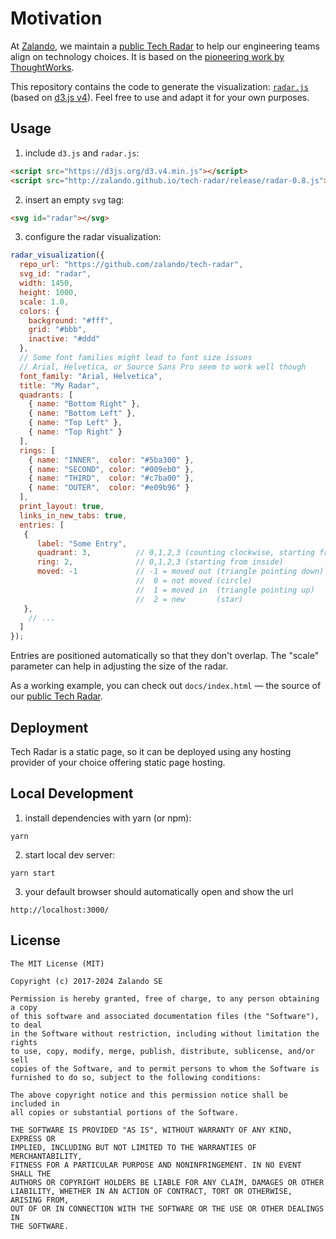 # Motivation

At [Zalando](http://zalando.de), we maintain a [public Tech
Radar](http://zalando.github.io/tech-radar/) to help our engineering teams
align on technology choices. It is based on the [pioneering work
by ThoughtWorks](https://www.thoughtworks.com/radar).

This repository contains the code to generate the visualization:
[`radar.js`](/docs/radar.js) (based on [d3.js v4](https://d3js.org)).
Feel free to use and adapt it for your own purposes.

## Usage

1. include `d3.js` and `radar.js`:

```html
<script src="https://d3js.org/d3.v4.min.js"></script>
<script src="http://zalando.github.io/tech-radar/release/radar-0.8.js"></script>
```

2. insert an empty `svg` tag:

```html
<svg id="radar"></svg>
```

3. configure the radar visualization:

```js
radar_visualization({
  repo_url: "https://github.com/zalando/tech-radar",
  svg_id: "radar",
  width: 1450,
  height: 1000,
  scale: 1.0,
  colors: {
    background: "#fff",
    grid: "#bbb",
    inactive: "#ddd"
  },
  // Some font families might lead to font size issues
  // Arial, Helvetica, or Source Sans Pro seem to work well though
  font_family: "Arial, Helvetica",
  title: "My Radar",
  quadrants: [
    { name: "Bottom Right" },
    { name: "Bottom Left" },
    { name: "Top Left" },
    { name: "Top Right" }
  ],
  rings: [
    { name: "INNER",  color: "#5ba300" },
    { name: "SECOND", color: "#009eb0" },
    { name: "THIRD",  color: "#c7ba00" },
    { name: "OUTER",  color: "#e09b96" }
  ],
  print_layout: true,
  links_in_new_tabs: true,
  entries: [
   {
      label: "Some Entry",
      quadrant: 3,          // 0,1,2,3 (counting clockwise, starting from bottom right)
      ring: 2,              // 0,1,2,3 (starting from inside)
      moved: -1             // -1 = moved out (triangle pointing down)
                            //  0 = not moved (circle)
                            //  1 = moved in  (triangle pointing up)
                            //  2 = new       (star)
   },
    // ...
  ]
});
```

Entries are positioned automatically so that they don't overlap. The "scale" parameter can help
in adjusting the size of the radar.

As a working example, you can check out `docs/index.html` &mdash; the source of our [public Tech
Radar](http://zalando.github.io/tech-radar/).

## Deployment

Tech Radar is a static page, so it can be deployed using any hosting provider of your choice offering static page hosting.

## Local Development

1. install dependencies with yarn (or npm):

```
yarn 
```

2. start local dev server:

```
yarn start
```

3. your default browser should automatically open and show the url
 
```
http://localhost:3000/
```

## License

```
The MIT License (MIT)

Copyright (c) 2017-2024 Zalando SE

Permission is hereby granted, free of charge, to any person obtaining a copy
of this software and associated documentation files (the "Software"), to deal
in the Software without restriction, including without limitation the rights
to use, copy, modify, merge, publish, distribute, sublicense, and/or sell
copies of the Software, and to permit persons to whom the Software is
furnished to do so, subject to the following conditions:

The above copyright notice and this permission notice shall be included in
all copies or substantial portions of the Software.

THE SOFTWARE IS PROVIDED "AS IS", WITHOUT WARRANTY OF ANY KIND, EXPRESS OR
IMPLIED, INCLUDING BUT NOT LIMITED TO THE WARRANTIES OF MERCHANTABILITY,
FITNESS FOR A PARTICULAR PURPOSE AND NONINFRINGEMENT. IN NO EVENT SHALL THE
AUTHORS OR COPYRIGHT HOLDERS BE LIABLE FOR ANY CLAIM, DAMAGES OR OTHER
LIABILITY, WHETHER IN AN ACTION OF CONTRACT, TORT OR OTHERWISE, ARISING FROM,
OUT OF OR IN CONNECTION WITH THE SOFTWARE OR THE USE OR OTHER DEALINGS IN
THE SOFTWARE.
```
